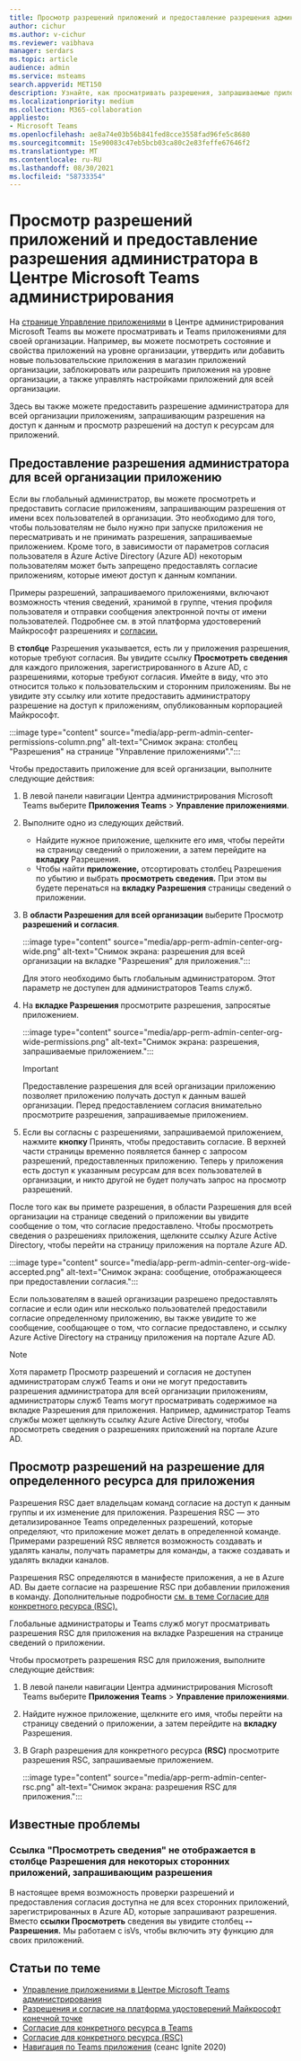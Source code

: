```yaml
---
title: Просмотр разрешений приложений и предоставление разрешения администратора в Центре Microsoft Teams администрирования
author: cichur
ms.author: v-cichur
ms.reviewer: vaibhava
manager: serdars
ms.topic: article
audience: admin
ms.service: msteams
search.appverid: MET150
description: Узнайте, как просматривать разрешения, запрашиваемые приложениями, и предоставлять разрешения администратора приложениям на странице "Управление приложениями" Microsoft Teams центре администрирования.
ms.localizationpriority: medium
ms.collection: M365-collaboration
appliesto:
- Microsoft Teams
ms.openlocfilehash: ae8a74e03b56b841fed8cce3558fad96fe5c8680
ms.sourcegitcommit: 15e90083c47eb5bcb03ca80c2e83feffe67646f2
ms.translationtype: MT
ms.contentlocale: ru-RU
ms.lasthandoff: 08/30/2021
ms.locfileid: "58733354"
---
```

# <a name="view-app-permissions-and-grant-admin-consent-in-the-microsoft-teams-admin-center"></a>Просмотр разрешений приложений и предоставление разрешения администратора в Центре Microsoft Teams администрирования

На [странице Управление приложениями](manage-apps.md) в Центре администрирования Microsoft Teams вы можете просматривать и Teams приложениями для своей организации. Например, вы можете посмотреть состояние и свойства приложений на уровне организации, утвердить или добавить новые пользовательские приложения в магазин приложений организации, заблокировать или разрешить приложения на уровне организации, а также управлять настройками приложений для всей организации.

Здесь вы также можете предоставить разрешение администратора для всей организации приложениям, запрашивающим разрешения на доступ к данным и просмотр разрешений на доступ к ресурсам для приложений.

## <a name="grant-org-wide-admin-consent-to-an-app"></a>Предоставление разрешения администратора для всей организации приложению

Если вы глобальный администратор, вы можете просмотреть и предоставить согласие приложениям, запрашивающим разрешения от имени всех пользователей в организации. Это необходимо для того, чтобы пользователям не было нужно при запуске приложения не пересматривать и не принимать разрешения, запрашиваемые приложением. Кроме того, в зависимости от [](/azure/active-directory/manage-apps/configure-user-consent) параметров согласия пользователя в Azure Active Directory (Azure AD) некоторым пользователям может быть запрещено предоставлять согласие приложениям, которые имеют доступ к данным компании.

Примеры разрешений, запрашиваемого приложениями, включают возможность чтения сведений, хранимой в группе, чтения профиля пользователя и отправки сообщения электронной почты от имени пользователей. Подробнее см. в этой платформа удостоверений Майкрософт разрешениях и [согласии.](/azure/active-directory/develop/v2-permissions-and-consent) 

В **столбце** Разрешения указывается, есть ли у приложения разрешения, которые требуют согласия. Вы увидите ссылку **Просмотреть сведения** для каждого приложения, зарегистрированного в Azure AD, с разрешениями, которые требуют согласия. Имейте в виду, что это относится только к пользовательским и сторонним приложениям. Вы не увидите эту ссылку или хотите предоставить администратору разрешение на доступ к приложениям, опубликованным корпорацией Майкрософт.

:::image type="content" source="media/app-perm-admin-center-permissions-column.png" alt-text="Снимок экрана: столбец "Разрешения" на странице "Управление приложениями".":::

Чтобы предоставить приложение для всей организации, выполните следующие действия:

1. В левой панели навигации Центра администрирования Microsoft Teams выберите **Приложения Teams** > **Управление приложениями**.
2. Выполните одно из следующих действий.
    - Найдите нужное приложение, щелкните его имя, чтобы перейти на страницу сведений о приложении, а затем перейдите на **вкладку** Разрешения.
    - Чтобы найти **приложение,** отсортировать столбец Разрешения по убытию и выбрать **просмотреть сведения.** При этом вы будете перенаться на **вкладку Разрешения** страницы сведений о приложении.

3. В **области Разрешения для всей организации** выберите Просмотр **разрешений и согласия**.

    :::image type="content" source="media/app-perm-admin-center-org-wide.png" alt-text="Снимок экрана: разрешения для всей организации на вкладке "Разрешения" для приложения.":::

    Для этого необходимо быть глобальным администратором. Этот параметр не доступен для администраторов Teams служб.

4. На **вкладке Разрешения** просмотрите разрешения, запросятые приложением.

    :::image type="content" source="media/app-perm-admin-center-org-wide-permissions.png" alt-text="Снимок экрана: разрешения, запрашиваемые приложением.":::

    > [!IMPORTANT]
    > Предоставление разрешения для всей организации приложению позволяет приложению получать доступ к данным вашей организации. Перед предоставлением согласия внимательно просмотрите разрешения, запрашиваемые приложением.
5. Если вы согласны с разрешениями, запрашиваемой приложением, нажмите **кнопку** Принять, чтобы предоставить согласие. В верхней части страницы временно появляется баннер с запросом разрешений, предоставленных приложению. Теперь у приложения есть доступ к указанным ресурсам для всех пользователей в организации, и никто другой не будет получать запрос на просмотр разрешений.

После того как вы примете разрешения,  в области Разрешения для всей организации на странице сведений о приложении вы увидите сообщение о том, что согласие предоставлено. Чтобы просмотреть сведения о разрешениях приложения, щелкните ссылку Azure Active Directory, чтобы перейти на страницу приложения на портале Azure AD. 

:::image type="content" source="media/app-perm-admin-center-org-wide-accepted.png" alt-text="Снимок экрана: сообщение, отображающееся при предоставлении согласия.":::

Если пользователям в вашей организации разрешено предоставлять согласие и если один или несколько пользователей предоставили согласие определенному приложению, вы также увидите то же сообщение, сообщающее о том, что согласие предоставлено, и ссылку Azure Active Directory на страницу приложения на портале Azure AD.

> [!NOTE]
> Хотя параметр  Просмотр разрешений и согласия не доступен администраторам служб Teams и они не могут предоставить разрешения администратора для всей организации приложениям, администраторы служб Teams могут просматривать содержимое на вкладке Разрешения для приложения.  Например, администратор Teams службы может щелкнуть ссылку Azure Active Directory, чтобы просмотреть сведения о разрешениях приложений на портале Azure AD.  

## <a name="view-resource-specific-consent-permissions-of-an-app"></a>Просмотр разрешений на разрешение для определенного ресурса для приложения

Разрешения RSC дает владельцам команд согласие на доступ к данным группы и их изменение для приложения. Разрешения RSC — это детализированное Teams определенных разрешений, которые определяют, что приложение может делать в определенной команде. Примерами разрешений RSC является возможность создавать и удалять каналы, получать параметры для команды, а также создавать и удалять вкладки каналов. 

Разрешения RSC определяются в манифесте приложения, а не в Azure AD. Вы даете согласие на разрешение RSC при добавлении приложения в команду. Дополнительные подробности [см. в теме Согласие для конкретного ресурса (RSC).](/microsoftteams/platform/graph-api/rsc/resource-specific-consent)

Глобальные администраторы и Teams служб могут просматривать разрешения RSC  для приложения на вкладке Разрешения на странице сведений о приложении. 

Чтобы просмотреть разрешения RSC для приложения, выполните следующие действия:

1. В левой панели навигации Центра администрирования Microsoft Teams выберите **Приложения Teams** > **Управление приложениями**.
2. Найдите нужное приложение, щелкните его имя, чтобы перейти на страницу сведений о приложении, а затем перейдите на **вкладку** Разрешения.
3. В Graph разрешения для конкретного ресурса **(RSC)** просмотрите разрешения RSC, запрашиваемые приложением.

    :::image type="content" source="media/app-perm-admin-center-rsc.png" alt-text="Снимок экрана: разрешения RSC для приложения.":::

## <a name="known-issues"></a>Известные проблемы

### <a name="the-view-details-link-isnt-displayed-in-the-permissions-column-for-some-third-party-apps-that-request-permissions"></a>Ссылка "Просмотреть сведения" не отображается в столбце Разрешения для некоторых сторонних приложений, запрашивающим разрешения

В настоящее время возможность проверки разрешений и предоставления согласия доступна не для всех сторонних приложений, зарегистрированных в Azure AD, которые запрашивают разрешения. Вместо **ссылки Просмотреть** сведения вы увидите столбец **--** **Разрешения.** Мы работаем с isVs, чтобы включить эту функцию для своих приложений.

## <a name="related-topics"></a>Статьи по теме

- [Управление приложениями в Центре Microsoft Teams администрирования](manage-apps.md)
- [Разрешения и согласие на платформа удостоверений Майкрософт конечной точке](/azure/active-directory/develop/v2-permissions-and-consent)
- [Согласие для конкретного ресурса в Teams](resource-specific-consent.md)
- [Согласие для конкретного ресурса (RSC)](/microsoftteams/platform/graph-api/rsc/resource-specific-consent)
- [Навигация по Teams приложения](https://aka.ms/PR132) (сеанс Ignite 2020)